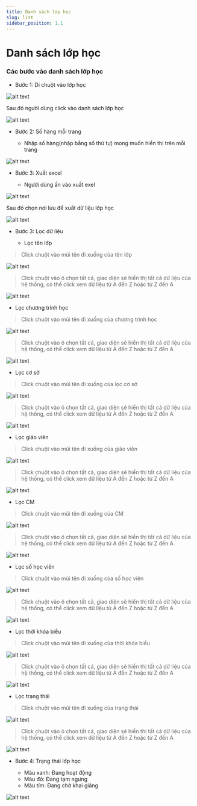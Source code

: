 ```yaml
---
title: Danh sách lớp học
slug: list
sidebar_position: 1.1
---
```


# Danh sách lớp học

### Các bước vào danh sách lớp học

- Bước 1: Di chuột vào lớp học

![alt text](/img/class/a83.png)

Sau đó người dùng click vào danh sách lớp học

![alt text](/img/class/a84.png)

- Bước 2: Số hàng mỗi trang

  + Nhập số hàng(nhập bằng số thứ tự) mong muốn hiển thị trên mỗi trang

![alt text](/img/class/a85.png)  

- Bước 3: Xuất excel

  + Người dùng ấn vào xuất exel

![alt text](/img/class/a86.png) 

Sau đó chọn nơi lưu để xuất dữ liệu lớp học

![alt text](/img/class/a87.png) 

- Bước 3: Lọc dữ liệu

  + Lọc tên lớp

> Click chuột vào mũi tên đi xuống của tên lớp

![alt text](/img/class/a67.png) 

> Click chuột vào ô chọn tất cả, giao diện sẽ hiển thị tất cả dữ liệu của hệ thống, có thể click xem dữ liệu từ A đến Z hoặc từ Z đến A

![alt text](/img/class/a68.png)

  + Lọc chương trình học
> Click chuột vào mũi tên đi xuống của chương trình học

![alt text](/img/class/a69.png)

> Click chuột vào ô chọn tất cả, giao diện sẽ hiển thị tất cả dữ liệu của hệ thống, có thể click xem dữ liệu từ A đến Z hoặc từ Z đến A

![alt text](/img/class/a70.png)

  + Lọc cơ sở
> Click chuột vào mũi tên đi xuống của lọc cơ sở

![alt text](/img/class/a71.png)

> Click chuột vào ô chọn tất cả, giao diện sẽ hiển thị tất cả dữ liệu của hệ thống, có thể click xem dữ liệu từ A đến Z hoặc từ Z đến A

![alt text](/img/class/a72.png)

  + Lọc giáo viên
> Click chuột vào mũi tên đi xuống của giáo viên

![alt text](/img/class/a73.png)

> Click chuột vào ô chọn tất cả, giao diện sẽ hiển thị tất cả dữ liệu của hệ thống, có thể click xem dữ liệu từ A đến Z hoặc từ Z đến A

![alt text](/img/class/a74.png)

  + Lọc CM
> Click chuột vào mũi tên đi xuống của CM

![alt text](/img/class/a75.png)

> Click chuột vào ô chọn tất cả, giao diện sẽ hiển thị tất cả dữ liệu của hệ thống, có thể click xem dữ liệu từ A đến Z hoặc từ Z đến A

![alt text](/img/class/a76.png)

  + Lọc số học viên
> Click chuột vào mũi tên đi xuống của số học viên

![alt text](/img/class/a77.png)

> Click chuột vào ô chọn tất cả, giao diện sẽ hiển thị tất cả dữ liệu của hệ thống, có thể click xem dữ liệu từ A đến Z hoặc từ Z đến A

![alt text](/img/class/a78.png)

  + Lọc thời khóa biểu
> Click chuột vào mũi tên đi xuống của thời khóa biểu

![alt text](/img/class/a79.png)

> Click chuột vào ô chọn tất cả, giao diện sẽ hiển thị tất cả dữ liệu của hệ thống, có thể click xem dữ liệu từ A đến Z hoặc từ Z đến A

![alt text](/img/class/a80.png)

  + Lọc trạng thái

> Click chuột vào mũi tên đi xuống của trạng thái

![alt text](/img/class/a81.png)

> Click chuột vào ô chọn tất cả, giao diện sẽ hiển thị tất cả dữ liệu của hệ thống, có thể click xem dữ liệu từ A đến Z hoặc từ Z đến A

![alt text](/img/class/a82.png)

- Bước 4: Trạng thái lớp học

  + Màu xanh: Đang hoạt động
  + Màu đỏ: Đang tạm ngưng
  + Màu tím: Đang chờ khai giảng

![alt text](/img/class/a88.png)

